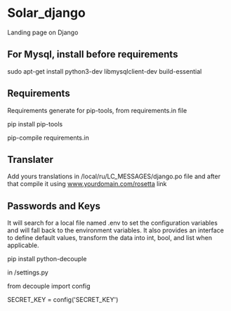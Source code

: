 # Solar_django
Landing page on Django

For Mysql, install before requirements
---------
sudo apt-get install python3-dev libmysqlclient-dev build-essential

Requirements
------------
Requirements generate for pip-tools, from requirements.in file

pip install pip-tools

pip-compile requirements.in

Translater
----------
Add yours translations in /local/ru/LC_MESSAGES/django.po file and after that compile it using www.yourdomain.com/rosetta link

Passwords and Keys
------------------
It will search for a local file named .env to set the configuration variables and will fall back to the environment variables. It also provides an interface to define default values, transform the data into int, bool, and list when applicable.

pip install python-decouple

in /settings.py

from decouple import config

SECRET_KEY = config('SECRET_KEY')

